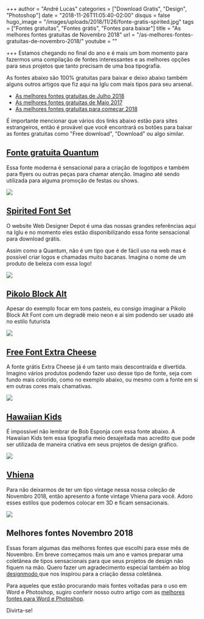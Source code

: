 +++
author = "André Lucas"
categories = ["Download Gratis", "Design", "Photoshop"]
date = "2018-11-26T11:05:40-02:00"
disqus = false
hugo_image = "/images/uploads/2018/11/26/fonte-gratis-spirited.jpg"
tags = ["Fontes gratuitas", "Fontes grátis", "Fontes para baixar"]
title = "As melhores fontes gratuitas de Novembro 2018"
url = "/as-melhores-fontes-gratuitas-de-novembro-2018/"
youtube = ""

+++
Estamos chegando no final do ano e é mais um bom momento para fazermos uma compilação de fontes interessantes e as melhores opções para seus projetos que tanto precisam de uma boa tipografia.

As fontes abaixo são 100% gratuitas para baixar e deixo abaixo também alguns outros artigos que fiz aqui na Iglu com mais tipos para seu arsenal.

* [As melhores fontes gratuitas de Julho 2018](https://www.igluonline.com/as-melhores-fontes-para-photoshop-gratuitas-de-julho-2018/)
* [As melhores fontes gratuitas de Maio 2017](https://www.igluonline.com/as-melhores-fontes-gratuitas-de-maio-2017/)
* [As melhores fontes gratuitas para começar 2018](https://www.igluonline.com/melhores-fontes-gratuitas-para-comecar-2018/)

É importante mencionar que vários dos links abaixo estão para sites estrangeiros, então é provável que você encontrará os botões para baixar as fontes gratuitas como "Free download", "Download" ou algo similar.

## [Fonte gratuita Quantum](https://sellfy.com/p/3ENu/)

Essa fonte moderna é sensacional para a criação de logotipos e também para flyers ou outras peças para chamar atenção. Imagino até sendo utilizada para alguma promoção de festas ou shows.

[![](/images/uploads/2018/11/26/fonte-gratuita-quantum.jpg)](https://sellfy.com/p/3ENu/)

## [Spirited Font Set](https://www.webdesignerdepot.com/2018/01/free-download-spirited-font-set/)

O website Web Designer Depot é uma das nossas grandes referências aqui na Iglu e no momento eles estão disponibilizando essa fonte sensacional para download grátis.

Assim como a Quantum, não é um tipo que é de fácil uso na web mas é possível criar logos e chamadas muito bacanas. Imagina o nome de um produto de beleza com essa logo!

[![](/images/uploads/2018/11/26/fonte-gratis-spirited.jpg)](https://www.webdesignerdepot.com/2018/01/free-download-spirited-font-set/)

## [Pikolo Block Alt](https://pixelbuddha.net/freebie/pikolo-block-alt)

Apesar do exemplo focar em tons pasteis, eu consigo imaginar a Pikolo Block Alt Font com um degradê meio neon e aí sim podendo ser usado até no estilo futurista

[![](/images/uploads/2018/11/26/pikolo-font-free2.jpg)](https://pixelbuddha.net/freebie/pikolo-block-alt)

## [Free Font Extra Cheese](https://pixelbuddha.net/freebie/extra-cheese-font-collection)

A fonte grátis Extra Cheese já é um tanto mais descontraída e divertida. Imagino vários produtos podendo fazer uso desse tipo de fonte, seja com fundo mais colorido, como no exemplo abaixo, ou mesmo com a fonte em si em outras cores mais chamativas.

[![](/images/uploads/2018/11/26/extra-cheese-font-free.jpg)](https://pixelbuddha.net/freebie/extra-cheese-font-collection)

## [Hawaiian Kids](https://www.fontspace.com/heaven-castro/hawaiian-kids)

É impossível não lembrar de Bob Esponja com essa fonte abaixo. A Hawaiian Kids tem essa tipografia meio desajeitada mas acredito que pode ser utilizada de maneira criativa em seus projetos de design gráfico.

[![](/images/uploads/2018/11/26/fonte-gratuita-bob-esponja-hawaiian-kids.jpg)](https://www.fontspace.com/heaven-castro/hawaiian-kids)

## [Vhiena](https://freedesignresources.net/vhiena-layer-type-free-demo/)

Para não deixarmos de ter um tipo vintage nessa nossa coleção de Novembro 2018, então apresento a fonte vintage Vhiena para você. Adoro esses estilos que podemos colocar em 3D e ficam sensacionais.

[![](/images/uploads/2018/11/26/fonte-vhiena-gratuita.jpg)](https://freedesignresources.net/vhiena-layer-type-free-demo/)

## Melhores fontes Novembro 2018

Essas foram algumas das melhores fontes que escolhi para esse mês de Novembro. Em breve começamos mais um ano e vamos preparar uma coletânea de tipos sensacionais para que seus projetos de design não fiquem na mão. Quero fazer um agradecimento especial também ao blog [designmodo ](https://designmodo.com/best-fonts-2018/)que nos inspirou para a criação dessa coletânea.

Para aqueles que estão procurando mais fontes voltadas para o uso em Word e Photoshop, sugiro conferir nosso outro artigo com as [melhores fontes para Word e Photoshop](https://www.igluonline.com/fontes-gratis-para-baixar-e-usar-no-photoshop-e-word-um-guia-completo/).

Divirta-se!